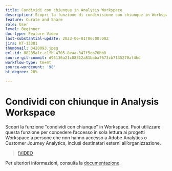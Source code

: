 ```yaml
---
title: Condividi con chiunque in Analysis Workspace
description: Scopri la funzione di condivisione con chiunque in Workspace. Puoi utilizzare questa funzione per concedere l’accesso in sola lettura ai progetti Workspace a persone che non hanno accesso a Adobe Analytics o CJA, inclusi destinatari esterni all’organizzazione.
feature: Curate and Share
role: User
level: Beginner
doc-type: Feature Video
last-substantial-update: 2023-06-01T00:00:00Z
jira: KT-13381
thumbnail: 3420093.jpeg
exl-id: 88285a1c-c1fb-4705-8eaa-347f5ea76bb8
source-git-commit: d95136a21c08312a81baba7673cb7135270af4bd
workflow-type: tm+mt
source-wordcount: '98'
ht-degree: 20%

---
```


# Condividi con chiunque in Analysis Workspace

Scopri la funzione &quot;condividi con chiunque&quot; in Workspace. Puoi utilizzare questa funzione per concedere l’accesso in sola lettura ai progetti Workspace a persone che non hanno accesso a Adobe Analytics o Customer Journey Analytics, inclusi destinatari esterni all’organizzazione.

>[!VIDEO](https://video.tv.adobe.com/v/3452466/?learn=on&captions=ita)

Per ulteriori informazioni, consulta la [documentazione](https://experienceleague.adobe.com/docs/analytics/analyze/analysis-workspace/curate-share/share-projects.html?lang=it#share-public-link).
